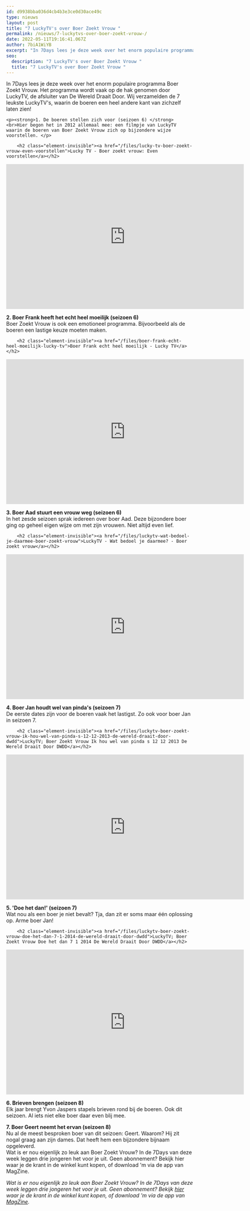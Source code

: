 ```yaml
---
id: d9938bba036d4cb4b3e3ce0d30ace49c
type: nieuws
layout: post
title: "7 LuckyTV's over Boer Zoekt Vrouw "
permalink: /nieuws/7-luckytvs-over-boer-zoekt-vrouw-/
date: 2022-05-11T19:16:41.067Z
author: 7biA1WiYB
excerpt: "In 7Days lees je deze week over het enorm populaire programma Boer Zoekt Vrouw. Het programma wordt vaak op de hak genomen door LuckyTV, de afsluiter van De Wereld Draait Door. Wij verzamelden de 7 leukste LuckyTV's, waarin de boeren een heel andere kant van zichzelf laten zien!  "
seo:
  description: "7 LuckyTV's over Boer Zoekt Vrouw "
  title: "7 LuckyTV's over Boer Zoekt Vrouw "
---
```

In 7Days lees je deze week over het enorm populaire programma Boer Zoekt Vrouw. Het programma wordt vaak op de hak genomen door LuckyTV, de afsluiter van De Wereld Draait Door. Wij verzamelden de 7 leukste LuckyTV's, waarin de boeren een heel andere kant van zichzelf laten zien!  

    <p><strong>1. De boeren stellen zich voor (seizoen 6) </strong><br>Hier begon het in 2012 allemaal mee: een filmpje van LuckyTV waarin de boeren van Boer Zoekt Vrouw zich op bijzondere wijze voorstellen. </p>
<p><div class="media media-element-container media-default"><div id="file-163" class="file file-video file-video-youtube">

        <h2 class="element-invisible"><a href="/files/lucky-tv-boer-zoekt-vrouw-even-voorstellen">Lucky TV - Boer zoekt vrouw: Even voorstellen</a></h2>
    
  
  <div class="content">
    <div class="media-youtube-video media-element file-default media-youtube-1">
  <iframe class="media-youtube-player" width="640" height="390" title="Lucky TV - Boer zoekt vrouw: Even voorstellen" src="https://www.youtube.com/embed/gL8ITmuOIoI?wmode=opaque&controls=" name="Lucky TV - Boer zoekt vrouw: Even voorstellen" frameborder="0" allowfullscreen="">Video van Lucky TV - Boer zoekt vrouw: Even voorstellen</iframe>
</div>
  </div>

  
</div>
</div>
<p><strong>2. Boer Frank heeft het echt heel moeilijk (seizoen 6) </strong><br>Boer Zoekt Vrouw is ook een emotioneel programma. Bijvoorbeeld als de boeren een lastige keuze moeten maken. </p>
<p><div class="media media-element-container media-default"><div id="file-164" class="file file-video file-video-youtube">

        <h2 class="element-invisible"><a href="/files/boer-frank-echt-heel-moeilijk-lucky-tv">Boer Frank echt heel moeilijk - Lucky TV</a></h2>
    
  
  <div class="content">
    <div class="media-youtube-video media-element file-default media-youtube-2">
  <iframe class="media-youtube-player" width="640" height="390" title="Boer Frank echt heel moeilijk - Lucky TV" src="https://www.youtube.com/embed/SaJT-48hFD0?wmode=opaque&controls=" name="Boer Frank echt heel moeilijk - Lucky TV" frameborder="0" allowfullscreen="">Video van Boer Frank echt heel moeilijk - Lucky TV</iframe>
</div>
  </div>

  
</div>
</div>
<p><strong>3. Boer Aad stuurt een vrouw weg (seizoen 6)</strong><br>In het zesde seizoen sprak iedereen over boer Aad. Deze bijzondere boer ging op geheel eigen wijze om met zijn vrouwen. Niet altijd even lief. </p>
<p><div class="media media-element-container media-default"><div id="file-165" class="file file-video file-video-youtube">

        <h2 class="element-invisible"><a href="/files/luckytv-wat-bedoel-je-daarmee-boer-zoekt-vrouw">LuckyTV - Wat bedoel je daarmee? - Boer zoekt vrouw</a></h2>
    
  
  <div class="content">
    <div class="media-youtube-video media-element file-default media-youtube-3">
  <iframe class="media-youtube-player" width="640" height="390" title="LuckyTV - Wat bedoel je daarmee? - Boer zoekt vrouw" src="https://www.youtube.com/embed/feOKkJEDPkA?wmode=opaque&controls=" name="LuckyTV - Wat bedoel je daarmee? - Boer zoekt vrouw" frameborder="0" allowfullscreen="">Video van LuckyTV - Wat bedoel je daarmee? - Boer zoekt vrouw</iframe>
</div>
  </div>

  
</div>
</div>
<p><strong>4. Boer Jan houdt wel van pinda's (seizoen 7)</strong><br>De eerste dates zijn voor de boeren vaak het lastigst. Zo ook voor boer Jan in seizoen 7.</p>
<p><div class="media media-element-container media-default"><div id="file-166" class="file file-video file-video-youtube">

        <h2 class="element-invisible"><a href="/files/luckytv-boer-zoekt-vrouw-ik-hou-wel-van-pinda-s-12-12-2013-de-wereld-draait-door-dwdd">LuckyTV; Boer Zoekt Vrouw Ik hou wel van pinda s 12 12 2013 De Wereld Draait Door DWDD</a></h2>
    
  
  <div class="content">
    <div class="media-youtube-video media-element file-default media-youtube-4">
  <iframe class="media-youtube-player" width="640" height="390" title="LuckyTV; Boer Zoekt Vrouw Ik hou wel van pinda s 12 12 2013 De Wereld Draait Door DWDD" src="https://www.youtube.com/embed/vN3g8oZgcjQ?wmode=opaque&controls=" name="LuckyTV; Boer Zoekt Vrouw Ik hou wel van pinda s 12 12 2013 De Wereld Draait Door DWDD" frameborder="0" allowfullscreen="">Video van LuckyTV; Boer Zoekt Vrouw Ik hou wel van pinda s 12 12 2013 De Wereld Draait Door DWDD</iframe>
</div>
  </div>

  
</div>
</div>
<p><strong>5. 'Doe het dan!' (seizoen 7) </strong><br>Wat nou als een boer je niet bevalt? Tja, dan zit er soms maar één oplossing op. Arme boer Jan! </p>
<p><div class="media media-element-container media-default"><div id="file-167" class="file file-video file-video-youtube">

        <h2 class="element-invisible"><a href="/files/luckytv-boer-zoekt-vrouw-doe-het-dan-7-1-2014-de-wereld-draait-door-dwdd">LuckyTV; Boer Zoekt Vrouw Doe het dan 7 1 2014 De Wereld Draait Door DWDD</a></h2>
    
  
  <div class="content">
    <div class="media-youtube-video media-element file-default media-youtube-5">
  <iframe class="media-youtube-player" width="640" height="390" title="LuckyTV; Boer Zoekt Vrouw Doe het dan 7 1 2014 De Wereld Draait Door DWDD" src="https://www.youtube.com/embed/7gafsgY78Eg?wmode=opaque&controls=" name="LuckyTV; Boer Zoekt Vrouw Doe het dan 7 1 2014 De Wereld Draait Door DWDD" frameborder="0" allowfullscreen="">Video van LuckyTV; Boer Zoekt Vrouw Doe het dan 7 1 2014 De Wereld Draait Door DWDD</iframe>
</div>
  </div>

  
</div>
</div>
<p><strong>6. Brieven brengen (seizoen 8)</strong><br>Elk jaar brengt Yvon Jaspers stapels brieven rond bij de boeren. Ook dit seizoen. Al iets niet elke boer daar even blij mee. </p>
<p></p>
<p><strong>7. Boer Geert neemt het ervan (seizoen 8)</strong><br>Nu al de meest besproken boer van dit seizoen: Geert. Waarom? Hij zit nogal graag aan zijn dames. Dat heeft hem een bijzondere bijnaam opgeleverd. <br>Wat is er nou eigenlijk zo leuk aan Boer Zoekt Vrouw? In de 7Days van deze week leggen drie jongeren het voor je uit. Geen abonnement? Bekijk hier waar je de krant in de winkel kunt kopen, of download 'm via de app van MagZine.</p>
<p></p>
<p><em>Wat is er nou eigenlijk zo leuk aan Boer Zoekt Vrouw? In de 7Days van deze week leggen drie jongeren het voor je uit. Geen abonnement? Bekijk <a href="http://admin.sevendays.nl/verkoop">hier</a> waar je de krant in de winkel kunt kopen, of download 'm via de app van <a href="http://www.magzine.nu/">MagZine</a>.</em></p>  
